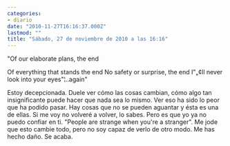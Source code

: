 ```yaml
---
categories:
- diario
date: "2010-11-27T16:16:37.000Z"
lastmod: ""
title: "Sábado, 27 de noviembre de 2010 a las 16:16"
---
```


"Of our elaborate plans, the end

Of everything that stands the end
No safety or surprise, the end
I"„¢ll never look into your eyes"¦..again"

Estoy decepcionada. Duele ver cómo las cosas cambian, cómo algo tan insignificante puede hacer que nada sea lo mismo. 
Ver eso ha sido lo peor que ha podido pasar. Hay cosas que no se pueden aguantar y ésta es una de ellas. Si me voy no volveré a volver, lo sabes. Pero es que yo ya no puedo confiar en ti. "People are strange when you\'re a stranger". 
Me jode que esto cambie todo, pero no soy capaz de verlo de otro modo. Me has hecho daño. Se acaba.